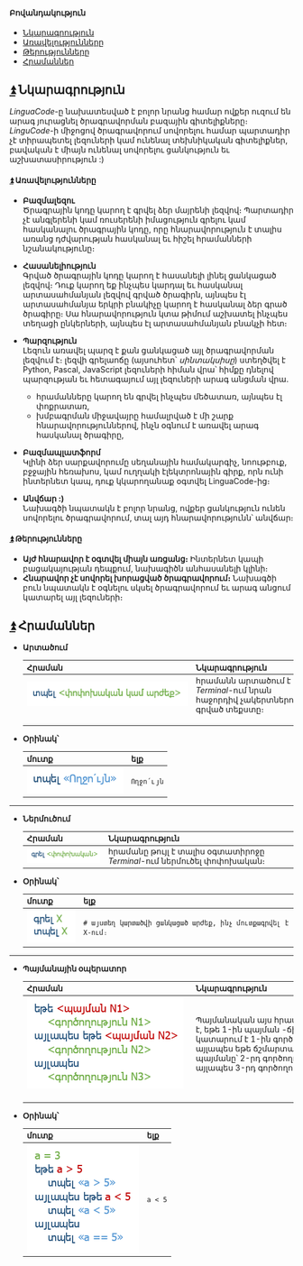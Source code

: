 #### Բովանդակություն  
 - [Նկարագրություն](#arrow_double_up-Նկարագրություն)
  - [Առավելությունները](#arrow_double_up-Առավելությունները)
  - [Թերությունները](#arrow_double_up-Թերությունները)
 - [Հրամաններ](#arrow_double_up-Հրամաններ)

## [:arrow_double_up:](#Բովանդակություն) Նկարագրություն
*LinguaCode*-ը նախատեսված է բոլոր նրանց համար ովքեր ուզում են արագ յուրացնել ծրագրավորման բազային գիտելիքները։ *LinguCode*-ի միջոցով ծրագրավորում սովորելու համար պարտադիր չէ տիրապետել լեզուների կամ ունենալ տեխնիկական գիտելիքներ, բավական է միայն ունենալ սովորելու ցանկություն եւ աշխատասիրություն :)

#### [:arrow_double_up:](#Բովանդակություն) Առավելությունները
 - **Բազմալեզու**  
Ծրագրային կոդը կարող է գրվել ձեր մայրենի լեզվով։ Պարտադիր չէ անգլերենի կամ ռուսերենի իմացություն գրելու կամ հասկանալու ծրագրային կոդը, որը հնարավորություն է տալիս առանց դժվարության հասկանալ եւ հիշել հրամանների նշանակությունը։

 - **Հասանելիություն**  
Գրված ծրագրային կոդը կարող է հասանելի լինել ցանկացած լեզվով։ Դուք կարող եք ինչպես կարդալ եւ հասկանալ արտասահմանյան լեզվով գրված ծրագիրն, այնպես էլ արտասահմանյա երկրի բնակիչը կարող է հասկանալ ձեր գրած ծրագիրը։ Սա հնարավորություն կտա թիմում աշխատել ինչպես տեղացի ընկերների, այնպես էլ արտասահմանյան բնակչի հետ։

 - **Պարզություն**  
Լեզուն առավել պարզ է քան ցանկացած այլ ծրագրավորման լեզվում է։ լեզվի գրելաոճը (այսուհետ՝ *սինտակսիսը*) ստեղծվել է Python, Pascal, JavaScript լեզուների հիման վրա՝ հիմքը դնելով պարզության եւ հետագայում այլ լեզուների արագ անցման վրա․
	- հրամանները կարող են գրվել ինչպես մեծատառ, այնպես էլ փոքրատառ,
	- խմբագրման միջավայրը համալրված է մի շարք հնարավորություններով, ինչն օգնում է առավել արագ հասկանալ ծրագիրը,

 - **Բազմապլատֆորմ**  
 Կլինի ձեր սարքավորումը սեղանային համակարգիչ, նոութբուք, բջջային հեռախոս, կամ ուղղակի էլեկտրոնային գիրք, որն ունի ինտերնետ կապ, դուք կկարողանաք օգտվել LinguaCode-ից։
 
 - **Անվճար :)**  
 Նախագծի նպատակն է բոլոր նրանց, ովքեր ցանկություն ունեն սովորելու ծրագրավորում, տալ այդ հնարավորությունն՝ անվճար։
 
#### [:arrow_double_up:](#Բովանդակություն) Թերությունները
 - **Այժ հնարավոր է օգտվել միայն առցանց։**
 Ինտերնետ կապի բացակայության դեպքում, նախագիծն անհասանելի կլինի։
 - **Հնարավոր չէ սովորել խորացված ծրագրավորում։**
 Նախագծի բուն նպատակն է օգնելու սկսել ծրագրավորում եւ արագ անցում կատարել այլ լեզուների։

## [:arrow_double_up:](#Բովանդակություն) Հրամաններ 
- **Արտածում**

  | Հրաման | Նկարագրություն |
  |:-------------------------------|:----------------------------------------------------------------------------|
  | ![արտածում](images/output-description.png) <br>                                                                            | հրամանն արտածում է *Terminal*-ում նրան հաջորդիվ չակերտներում գրված տեքստը։<br>                                                         |

- **Օրինակ՝**

  | մուտք | ելք |
  |:-------------------|:-----------|
  | ![արտածման օրինակ](images/output-example.png) | `Ողջո՛ւյն` |

----------

- **Ներմուծում**

  | Հրաման              | Նկարագրություն |
  |:-------------------------------|:----------------------------------------------------------------------------|
  | ![մուտքագրում](images/input-description.png) | հրամանը թույլ է տալիս օգտատիրոջը *Terminal*-ում ներմուծել փոփոխական։ |

- **Օրինակ՝**

  | մուտք | ելք |
  |:-------------------|:-----------|
  | ![մուտքագրում](images/input-example.png) | `# այստեղ կարտածվի ցանկացած արժեք, ինչ մուտքագրվել է X-ում։` |
----------

- **Պայմանային օպերատոր**

  | Հրաման | Նկարագրություն |
  |:-------------------------------|:----------------------------------------------------------------------------|
  | ![Պայմանական օպերատոր](images/if-else-statement-description.png)<br>                                                                            | Պայմանական այս հրամանը ստուգում է, եթե 1-ին պայման -ճիշտ է, ապա կատարում է 1-ին գործողությունը, այլապես եթե ճշմարտացի է 2-րդ պայմանը՝ 2-րդ գործողությունը, այլապես 3-րդ գործողությունը։<br>                                                                            |

- **Օրինակ՝**

  | մուտք | ելք |
  |:-------------------|:-----------|
  | ![Պայմանական օպերատորի օրինակ](images/if-else-statement-example.png)  | `a < 5` |

